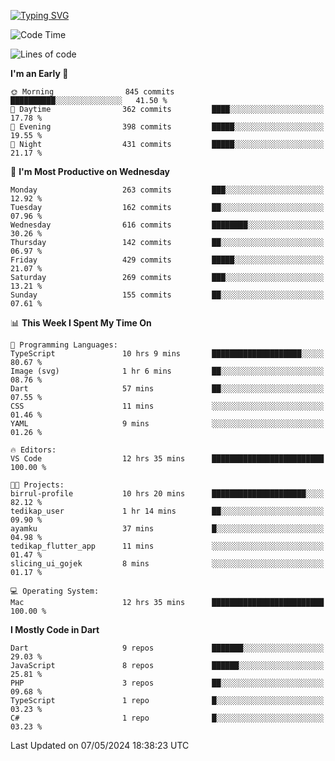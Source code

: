 
<a href="https://git.io/typing-svg"><img src="https://readme-typing-svg.demolab.com?font=Source+Code+Pro&pause=1000&random=false&width=435&lines=Hey+%F0%9F%A5%B6+iam+Yaskraz" alt="Typing SVG" /></a>
<!--START_SECTION:waka-->
![Code Time](http://img.shields.io/badge/Code%20Time-255%20hrs%2026%20mins-blue)

![Lines of code](https://img.shields.io/badge/From%20Hello%20World%20I%27ve%20Written-751.9%20thousand%20lines%20of%20code-blue)

**I'm an Early 🐤** 

```text
🌞 Morning                845 commits         ██████████░░░░░░░░░░░░░░░   41.50 % 
🌆 Daytime                362 commits         ████░░░░░░░░░░░░░░░░░░░░░   17.78 % 
🌃 Evening                398 commits         █████░░░░░░░░░░░░░░░░░░░░   19.55 % 
🌙 Night                  431 commits         █████░░░░░░░░░░░░░░░░░░░░   21.17 % 
```
📅 **I'm Most Productive on Wednesday** 

```text
Monday                   263 commits         ███░░░░░░░░░░░░░░░░░░░░░░   12.92 % 
Tuesday                  162 commits         ██░░░░░░░░░░░░░░░░░░░░░░░   07.96 % 
Wednesday                616 commits         ████████░░░░░░░░░░░░░░░░░   30.26 % 
Thursday                 142 commits         ██░░░░░░░░░░░░░░░░░░░░░░░   06.97 % 
Friday                   429 commits         █████░░░░░░░░░░░░░░░░░░░░   21.07 % 
Saturday                 269 commits         ███░░░░░░░░░░░░░░░░░░░░░░   13.21 % 
Sunday                   155 commits         ██░░░░░░░░░░░░░░░░░░░░░░░   07.61 % 
```


📊 **This Week I Spent My Time On** 

```text
💬 Programming Languages: 
TypeScript               10 hrs 9 mins       ████████████████████░░░░░   80.67 % 
Image (svg)              1 hr 6 mins         ██░░░░░░░░░░░░░░░░░░░░░░░   08.76 % 
Dart                     57 mins             ██░░░░░░░░░░░░░░░░░░░░░░░   07.55 % 
CSS                      11 mins             ░░░░░░░░░░░░░░░░░░░░░░░░░   01.46 % 
YAML                     9 mins              ░░░░░░░░░░░░░░░░░░░░░░░░░   01.26 % 

🔥 Editors: 
VS Code                  12 hrs 35 mins      █████████████████████████   100.00 % 

🐱‍💻 Projects: 
birrul-profile           10 hrs 20 mins      █████████████████████░░░░   82.12 % 
tedikap_user             1 hr 14 mins        ██░░░░░░░░░░░░░░░░░░░░░░░   09.90 % 
ayamku                   37 mins             █░░░░░░░░░░░░░░░░░░░░░░░░   04.98 % 
tedikap_flutter_app      11 mins             ░░░░░░░░░░░░░░░░░░░░░░░░░   01.47 % 
slicing_ui_gojek         8 mins              ░░░░░░░░░░░░░░░░░░░░░░░░░   01.17 % 

💻 Operating System: 
Mac                      12 hrs 35 mins      █████████████████████████   100.00 % 
```

**I Mostly Code in Dart** 

```text
Dart                     9 repos             ███████░░░░░░░░░░░░░░░░░░   29.03 % 
JavaScript               8 repos             ██████░░░░░░░░░░░░░░░░░░░   25.81 % 
PHP                      3 repos             ██░░░░░░░░░░░░░░░░░░░░░░░   09.68 % 
TypeScript               1 repo              █░░░░░░░░░░░░░░░░░░░░░░░░   03.23 % 
C#                       1 repo              █░░░░░░░░░░░░░░░░░░░░░░░░   03.23 % 
```




 Last Updated on 07/05/2024 18:38:23 UTC
<!--END_SECTION:waka-->
